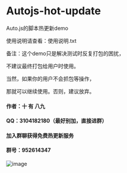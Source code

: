 # Autojs-hot-update
Auto.js的脚本热更新demo

使用说明请查看：使用说明.txt

备注：这个demo只是解决测试时反复打包的困扰，

不建议最终打包给用户时使用。

当然，如果你的用户不会抓包等操作，

那就可以继续使用。否则，建议放弃。

#### 作者：十 有 八九

#### QQ：3104182180（最好别加，直接进群）

#### 加入群聊获得免费热更新服务

#### 群号：952614347

![image](https://github.com/xsk666/Autojs-hot-update/blob/master/二维码.JPG)
